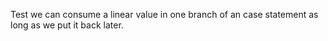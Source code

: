Test we can consume a linear value in one branch of an case statement as long as we put it back later.
